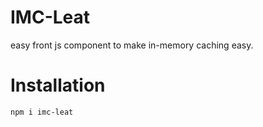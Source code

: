 # IMC-Leat

easy front js component to make in-memory caching easy.

# Installation

`npm i imc-leat`
